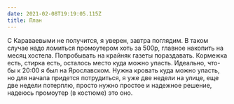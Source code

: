 ```yaml
---
date: 2021-02-08T19:19:05.115Z
title: План
---
```

С Караваевыми не получится, я уверен, завтра поглядим. В таком случае надо ломиться промоутером хоть за 500р, главное накопить на месяц хостела. Попробывать на крайняк газеты пораздавать. Кормежка есть, стирка есть, осталось место куда можно упасть. Идеально, что-бы к 20:00 я был на Ярославском. Нужна кровать куда можно упасть, но для начала придется потрудиться, я уже две недели на улице, еще две недели потерплю, просто нужно простое и надежное решение, надеюсь промоутер (в костюме) это оно.